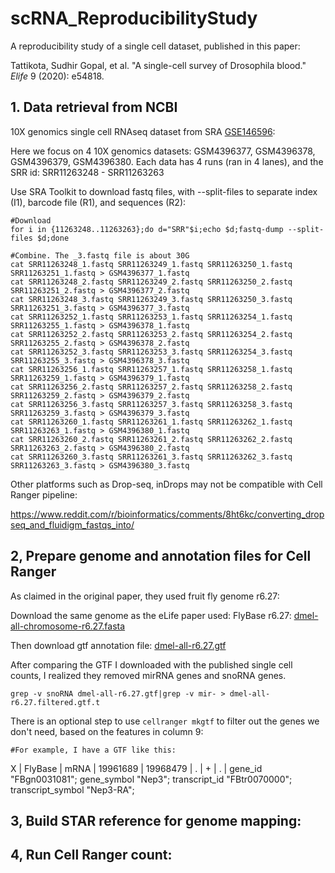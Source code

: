 # scRNA_ReproducibilityStudy

A reproducibility study of a single cell dataset, published in this paper:

Tattikota, Sudhir Gopal, et al. "A single-cell survey of Drosophila blood." *Elife* 9 (2020): e54818.

## 1. Data retrieval from NCBI
10X genomics single cell RNAseq dataset from SRA [GSE146596](https://www.ncbi.nlm.nih.gov/geo/query/acc.cgi?acc=GSE146596):

Here we focus on 4 10X genomics datasets: GSM4396377, GSM4396378, GSM4396379, GSM4396380. Each data has 4 runs (ran in 4 lanes), and the SRR id: SRR11263248 - SRR11263263

Use SRA Toolkit to download fastq files, with --split-files to separate index (I1), barcode file (R1), and sequences (R2):

```
#Download
for i in {11263248..11263263};do d="SRR"$i;echo $d;fastq-dump --split-files $d;done

#Combine. The _3.fastq file is about 30G
cat SRR11263248_1.fastq SRR11263249_1.fastq SRR11263250_1.fastq SRR11263251_1.fastq > GSM4396377_1.fastq
cat SRR11263248_2.fastq SRR11263249_2.fastq SRR11263250_2.fastq SRR11263251_2.fastq > GSM4396377_2.fastq
cat SRR11263248_3.fastq SRR11263249_3.fastq SRR11263250_3.fastq SRR11263251_3.fastq > GSM4396377_3.fastq
cat SRR11263252_1.fastq SRR11263253_1.fastq SRR11263254_1.fastq SRR11263255_1.fastq > GSM4396378_1.fastq
cat SRR11263252_2.fastq SRR11263253_2.fastq SRR11263254_2.fastq SRR11263255_2.fastq > GSM4396378_2.fastq
cat SRR11263252_3.fastq SRR11263253_3.fastq SRR11263254_3.fastq SRR11263255_3.fastq > GSM4396378_3.fastq
cat SRR11263256_1.fastq SRR11263257_1.fastq SRR11263258_1.fastq SRR11263259_1.fastq > GSM4396379_1.fastq
cat SRR11263256_2.fastq SRR11263257_2.fastq SRR11263258_2.fastq SRR11263259_2.fastq > GSM4396379_2.fastq
cat SRR11263256_3.fastq SRR11263257_3.fastq SRR11263258_3.fastq SRR11263259_3.fastq > GSM4396379_3.fastq
cat SRR11263260_1.fastq SRR11263261_1.fastq SRR11263262_1.fastq SRR11263263_1.fastq > GSM4396380_1.fastq
cat SRR11263260_2.fastq SRR11263261_2.fastq SRR11263262_2.fastq SRR11263263_2.fastq > GSM4396380_2.fastq
cat SRR11263260_3.fastq SRR11263261_3.fastq SRR11263262_3.fastq SRR11263263_3.fastq > GSM4396380_3.fastq
```

Other platforms such as Drop-seq, inDrops may not be compatible with Cell Ranger pipeline:

https://www.reddit.com/r/bioinformatics/comments/8ht6kc/converting_dropseq_and_fluidigm_fastqs_into/

## 2, Prepare genome and annotation files for Cell Ranger

As claimed in the original paper, they used fruit fly genome r6.27:

Download the same genome as the eLife paper used: FlyBase r6.27: [dmel-all-chromosome-r6.27.fasta](ftp://ftp.flybase.net/genomes/Drosophila_melanogaster/dmel_r6.27_FB2019_02/fasta/)

Then download gtf annotation file: [dmel-all-r6.27.gtf](ftp://ftp.flybase.net/genomes/Drosophila_melanogaster/dmel_r6.27_FB2019_02/gtf/)

After comparing the GTF I downloaded with the published single cell counts, I realized they removed mirRNA genes and snoRNA genes.

```
grep -v snoRNA dmel-all-r6.27.gtf|grep -v mir- > dmel-all-r6.27.filtered.gtf.t

```

There is an optional step to use `cellranger mkgtf` to filter out the genes we don't need, based on the features in column 9:
```
#For example, I have a GTF like this:
```
X | FlyBase | mRNA | 19961689 | 19968479 | . | + | . | gene_id "FBgn0031081"; gene_symbol "Nep3"; transcript_id "FBtr0070000"; transcript_symbol "Nep3-RA";


## 3, Build STAR reference for genome mapping:

## 4, Run Cell Ranger count:

